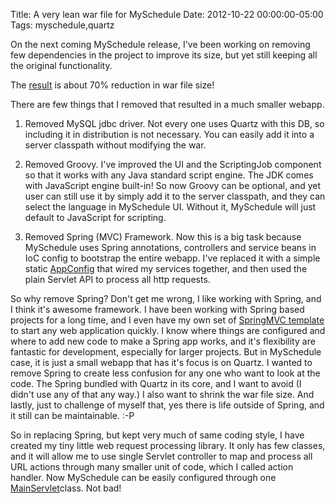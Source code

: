 Title: A very lean war file for MySchedule
Date: 2012-10-22 00:00:00-05:00
Tags: myschedule,quartz


On the next coming MySchedule release, I've been working on removing few dependencies in the project to improve its size, but yet still keeping all the original functionality.

The [result](http://code.google.com/p/myschedule/downloads/list) is about 70% reduction in war file size!

There are few things that I removed that resulted in a much smaller webapp.

1. Removed MySQL jdbc driver. Not every one uses Quartz with this DB, so including it in distribution is not necessary. You can easily add it into a server classpath without modifying the war.

2. Removed Groovy. I've improved the UI and the ScriptingJob component so that it works with any Java standard script engine. The JDK comes with JavaScript engine built-in! So now Groovy can be optional, and yet user can still use it by simply add it to the server classpath, and they can select the language in MySchedule UI. Without it, MySchedule will just default to JavaScript for scripting.

3. Removed Spring (MVC) Framework. Now this is a big task because MySchedule uses Spring annotations, controllers and service beans in IoC config to bootstrap the entire webapp. I've replaced it with a simple static [AppConfig](http://code.google.com/p/myschedule/source/browse/myschedule-web/src/main/java/myschedule/web/AppConfig.java) that wired my services together, and then used the plain Servlet API to process all http requests.

So why remove Spring? Don't get me wrong, I like working with Spring, and I think it's awesome framework. I have been working with Spring based projects for a long time, and I even have my own set of [SpringMVC template](http://code.google.com/p/zemiandeng/source/browse/springmvc-project-template) to
start any web application quickly. I know where things are configured and where to add new code to make a Spring app works, and it's flexibility are fantastic for development, especially for larger projects.  But in MySchedule case, it is just a small webapp that has it's focus is on Quartz. I wanted to remove Spring to create less confusion for any one who want to look at the code. The Spring bundled with Quartz in its core, and I want to avoid (I didn't use any of that any way.) I also want to shrink the war file size. And lastly, just to challenge of myself that, yes there is life outside of Spring, and it still can be maintainable. :-P

So in replacing Spring, but kept very much of same coding style, I have created my tiny little web request processing library. It only has few classes, and it will allow me to use single Servlet controller to map and process all URL actions through many smaller unit of code, which I called action handler. Now MySchedule can be easily configured through one [MainServlet](http://code.google.com/p/myschedule/source/browse/myschedule-web/src/main/java/myschedule/web/servlet/app/MainServlet.java)class. Not bad!


